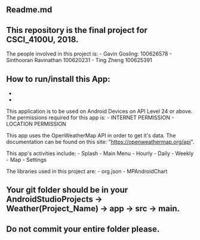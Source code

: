 ## Readme.md
## This repository is the final project for CSCI_4100U, 2018.
The people involved in this project is:
      - Gavin Gosling: 100626578
      - Sinthooran Ravinathan 100620231
      - Ting Zheng 100625391

How to run/install this App:
  -
  -
  -
  
This application is to be used on Android Devices on API Level 24 or above.
The permissions required for this app is: 
    - INTERNET PERMISSION
    - LOCATION PERMISSION

This app uses the OpenWeatherMap API in order to get it's data.
The documentation can be found on this site: "https://openweathermap.org/api".

This app's activities include:
    - Splash
    - Main Menu
      - Hourly
      - Daily
      - Weekly
      - Map
    - Settings
    
The libraries used in this project are:
    - org.json
    - MPAndroidChart
    

## Your git folder should be in your AndroidStudioProjects -> Weather(Project_Name) -> app -> src -> main.
## Do not commit your entire folder please.
